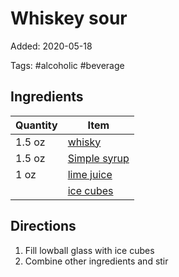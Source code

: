 # Whiskey sour

Added: 2020-05-18

Tags: #alcoholic #beverage

## Ingredients

| Quantity | Item                                          |
| -------- | --------------------------------------------- |
| 1.5 oz   | [whisky](../_ingredients/whiskey.md)          |
| 1.5 oz   | [Simple syrup](simple-syrup.md)               |
| 1 oz     | [lime juice](../_ingredients/lime%20juice.md) |
|          | [ice cubes](../_ingredients/ice.md)           |

## Directions

1. Fill lowball glass with ice cubes
2. Combine other ingredients and stir
